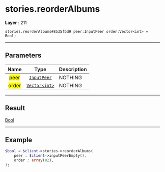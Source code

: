 # stories.reorderAlbums

**Layer** : 211

```tl
stories.reorderAlbums#8535fbd9 peer:InputPeer order:Vector<int> = Bool;
```

---

## Parameters

| Name | Type | Description |
| :---: | :---: | :--- |
| <mark>peer</mark> | [`InputPeer`](type/InputPeer) | NOTHING |
| <mark>order</mark> | [`Vector<int>`](type/int) | NOTHING |

---

## Result

[Bool](type/Bool)

---

## Example

```php
$bool = $client->stories->reorderAlbums(
	peer : $client->inputPeerEmpty(),
	order : array(82),
);
```